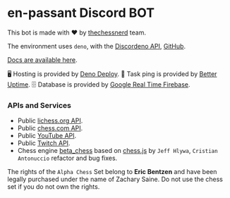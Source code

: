 
# en-passant Discord BOT

This bot is made with ❤️ by [thechessnerd](https://www.instagram.com/thechessnerd/) team.

The environment uses `deno`, with the [Discordeno API](https://discordeno.mod.land/),
[GitHub](https://github.com/discordeno/discordeno/).

[Docs are available here](https://doc.deno.land/https://deno.land/x/discordeno@15.0.1/mod.ts).

🖥 Hosting is provided by [Deno Deploy](https://deno.com/deploy/).
🏓 Task ping is provided by [Better Uptime](https://betteruptime.com).
🗄 Database is provided by [Google Real Time Firebase](https://console.firebase.google.com/u/0/).

### APIs and Services

- Public [lichess.org API](https://lichess.org/api).
- Public [chess.com API](https://www.chess.com/news/view/published-data-api).
- Public [YouTube API](https://developers.google.com/youtube/v3/docs).
- Public [Twitch API](https://dev.twitch.tv/docs/api/).
- Chess engine [beta_chess](https://github.com/Cristian-A/beta_chess) based on
[chess.js](https://github.com/jhlywa/chess.js) by `Jeff Hlywa`,
`Cristian Antonuccio` refactor and bug fixes.

The rights of the `Alpha Chess` Set belong to **Eric Bentzen** and have been
legally purchased under the name of Zachary Saine. Do not use the chess set
if you do not own the rights.
